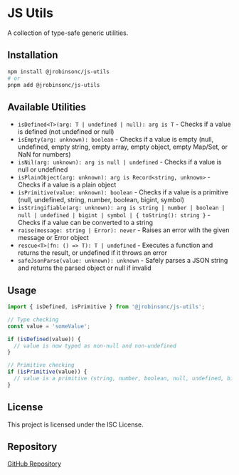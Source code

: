 # JS Utils

A collection of type-safe generic utilities.

## Installation

```bash
npm install @jrobinsonc/js-utils
# or
pnpm add @jrobinsonc/js-utils
```

## Available Utilities

- `isDefined<T>(arg: T | undefined | null): arg is T` - Checks if a value is defined (not undefined or null)
- `isEmpty(arg: unknown): boolean` - Checks if a value is empty (null, undefined, empty string, empty array, empty object, empty Map/Set, or NaN for numbers)
- `isNil(arg: unknown): arg is null | undefined` - Checks if a value is null or undefined
- `isPlainObject(arg: unknown): arg is Record<string, unknown>` - Checks if a value is a plain object
- `isPrimitive(value: unknown): boolean` - Checks if a value is a primitive (null, undefined, string, number, boolean, bigint, symbol)
- `isStringifiable(arg: unknown): arg is string | number | boolean | null | undefined | bigint | symbol | { toString(): string }` - Checks if a value can be converted to a string
- `raise(message: string | Error): never` - Raises an error with the given message or Error object
- `rescue<T>(fn: () => T): T | undefined` - Executes a function and returns the result, or undefined if it throws an error
- `safeJsonParse(value: unknown): unknown` - Safely parses a JSON string and returns the parsed object or null if invalid

## Usage

```typescript
import { isDefined, isPrimitive } from '@jrobinsonc/js-utils';

// Type checking
const value = 'someValue';

if (isDefined(value)) {
  // value is now typed as non-null and non-undefined
}

// Primitive checking
if (isPrimitive(value)) {
  // value is a primitive (string, number, boolean, null, undefined, bigint, symbol)
}
```

## License

This project is licensed under the ISC License.

## Repository

[GitHub Repository](https://github.com/jrobinsonc/js-utils)
